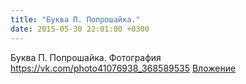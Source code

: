 ```yaml
---
title: "Буква П. Попрошайка."
date: 2015-05-30 22:01:00 +0300
---
```


Буква П. Попрошайка.
Фотография
<a class="vk-attach" href="https://vk.com/photo41076938_368589535">https://vk.com/photo41076938_368589535</a>
<a class="vk-attach" href="https://vk.com/photo41076938_368589535">Вложение</a>
